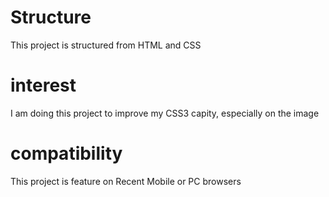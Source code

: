 # Structure
This project is structured from HTML and CSS

# interest
I am doing this project to improve my CSS3 capity, especially on the image

# compatibility
This project is feature on Recent Mobile or PC browsers